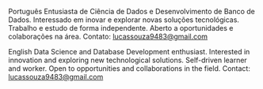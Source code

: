 Português
Entusiasta de Ciência de Dados e Desenvolvimento de Banco de Dados.
Interessado em inovar e explorar novas soluções tecnológicas.
Trabalho e estudo de forma independente.
Aberto a oportunidades e colaborações na área.
Contato: lucassouza9483@gmail.com

English
Data Science and Database Development enthusiast.
Interested in innovation and exploring new technological solutions.
Self-driven learner and worker.
Open to opportunities and collaborations in the field.
Contact: lucassouza9483@gmail.com
